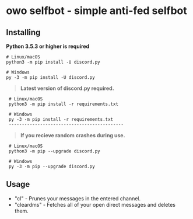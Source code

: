owo selfbot - simple anti-fed selfbot
==========

Installing
----------

**Python 3.5.3 or higher is required**

    # Linux/macOS
    python3 -m pip install -U discord.py

    # Windows
    py -3 -m pip install -U discord.py
 >**Latest version of discord.py required.**
 
     # Linux/macOS
     python3 -m pip install -r requirements.txt
 
     # Windows
     py -3 -m pip install -r requirements.txt
     --------------------------------------------
   >**If you recieve random crashes during use.**
     
     # Linux/macOS
     python3 -m pip --upgrade discord.py

     # Windows
     py -3 -m pip --upgrade discord.py
     
Usage
----------
* "cl" - Prunes your messages in the entered channel.
* "cleardms" - Fetches all of your open direct messages and deletes them.
  
